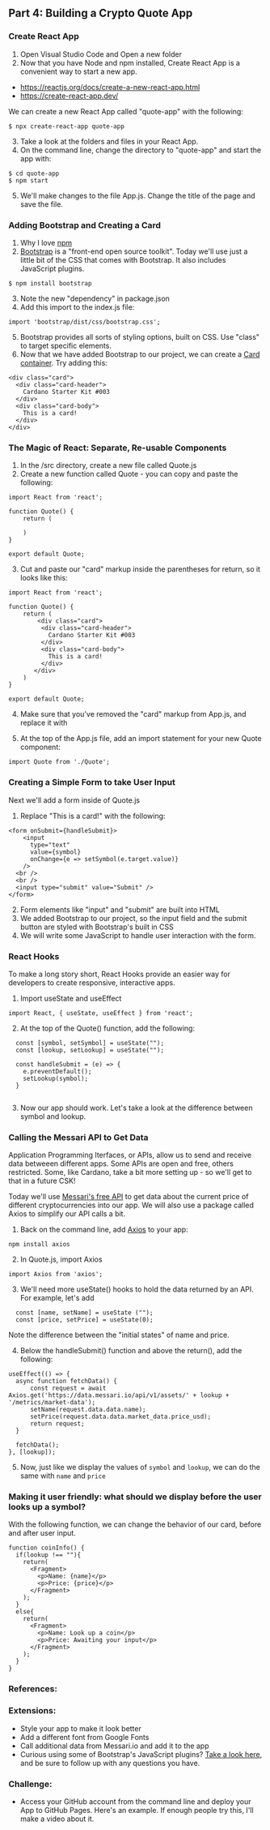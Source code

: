 ## Part 4: Building a Crypto Quote App

### Create React App
1. Open Visual Studio Code and Open a new folder
2. Now that you have Node and npm installed, Create React App is a convenient way to start a new app.

- https://reactjs.org/docs/create-a-new-react-app.html
- https://create-react-app.dev/

We can create a new React App called "quote-app" with the following:

```
$ npx create-react-app quote-app
```

3. Take a look at the folders and files in your React App.
4. On the command line, change the directory to "quote-app" and start the app with:

```
$ cd quote-app
$ npm start
```

5. We'll make changes to the file App.js. Change the title of the page and save the file.

### Adding Bootstrap and Creating a Card

1. Why I love [npm](https://www.npmjs.com/)
2. [Bootstrap](https://getbootstrap.com/) is a "front-end open source toolkit". Today we'll use just a little bit of the CSS that comes with Bootstrap. It also includes JavaScript plugins.

```
$ npm install bootstrap
```

3. Note the new "dependency" in package.json
4. Add this import to the index.js file:

```
import 'bootstrap/dist/css/bootstrap.css';
```
5. Bootstrap provides all sorts of styling options, built on CSS. Use "class" to target specific elements.
6. Now that we have added Bootstrap to our project, we can create a [Card container](https://getbootstrap.com/docs/4.0/components/card/). Try adding this:

```
<div class="card">
  <div class="card-header">
    Cardano Starter Kit #003
  </div>
  <div class="card-body">
    This is a card!
  </div>
</div>
```
### The Magic of React: Separate, Re-usable Components

1. In the /src directory, create a new file called Quote.js
2. Create a new function called Quote - you can copy and paste the following:

```
import React from 'react';

function Quote() {
    return (
        
    )
}

export default Quote;
```
3. Cut and paste our "card" markup inside the parentheses for return, so it looks like this:

```
import React from 'react';

function Quote() {
    return (
        <div class="card">
         <div class="card-header">
           Cardano Starter Kit #003
         </div>
         <div class="card-body">
           This is a card!
         </div>
       </div>
    )
}

export default Quote;
```

4. Make sure that you've removed the "card" markup from App.js, and replace it with <Quote />

5. At the top of the App.js file, add an import statement for your new Quote component:

```
import Quote from './Quote';
```

### Creating a Simple Form to take User Input
Next we'll add a form inside of Quote.js

1. Replace "This is a card!" with the following:

```
<form onSubmit={handleSubmit}>
    <input
      type="text"
      value={symbol}
      onChange={e => setSymbol(e.target.value)}
    />
  <br />
  <br />
  <input type="submit" value="Submit" />
</form>
```

2. Form elements like "input" and "submit" are built into HTML
3. We added Bootstrap to our project, so the input field and the submit button are styled with Bootstrap's built in CSS
4. We will write some JavaScript to handle user interaction with the form.

### React Hooks
To make a long story short, React Hooks provide an easier way for developers to create responsive, interactive apps.
1. Import useState and useEffect
```
import React, { useState, useEffect } from 'react';
```
2. At the top of the Quote() function, add the following:
```
  const [symbol, setSymbol] = useState("");
  const [lookup, setLookup] = useState("");
  
  const handleSubmit = (e) => {
    e.preventDefault();
    setLookup(symbol);
  }
  
```
3. Now our app should work. Let's take a look at the difference between symbol and lookup.

### Calling the Messari API to Get Data
Application Programming Iterfaces, or APIs, allow us to send and receive data betweeen different apps. Some APIs are open and free, others restricted. Some, like Cardano, take a bit more setting up - so we'll get to that in a future CSK!

Today we'll use [Messari's free API](https://messari.io/api/) to get data about the current price of different cryptocurrencies into our app. We will also use a package called Axios to simplify our API calls a bit.

1. Back on the command line, add [Axios](https://www.npmjs.com/package/axios) to your app:
```
npm install axios
```
2. In Quote.js, import Axios
```
import Axios from 'axios';
```
3. We'll need more useState() hooks to hold the data returned by an API. For example, let's add
```
  const [name, setName] = useState ("");
  const [price, setPrice] = useState(0);
```
Note the difference between the "initial states" of name and price.

4. Below the handleSubmit() function and above the return(), add the following:
```
useEffect(() => {
  async function fetchData() {
      const request = await Axios.get('https://data.messari.io/api/v1/assets/' + lookup + '/metrics/market-data');
      setName(request.data.data.name);
      setPrice(request.data.data.market_data.price_usd);
      return request;
  }

  fetchData();
}, [lookup]);
```

5. Now, just like we display the values of ```symbol``` and ```lookup```, we can do the same with ```name``` and ```price```

### Making it user friendly: what should we display before the user looks up a symbol?
With the following function, we can change the behavior of our card, before and after user input.

```
function coinInfo() {
  if(lookup !== ""){
    return(
      <Fragment>
        <p>Name: {name}</p>
        <p>Price: {price}</p>  
      </Fragment>
    );
  }
  else{
    return(
      <Fragment>
        <p>Name: Look up a coin</p>
        <p>Price: Awaiting your input</p>
      </Fragment>
    );
  }
}
```


### References:





### Extensions:
- Style your app to make it look better
- Add a different font from Google Fonts
- Call additional data from Messari.io and add it to the app
- Curious using some of Bootstrap's JavaScript plugins? [Take a look here](https://getbootstrap.com/docs/4.5/getting-started/javascript/), and be sure to follow up with any questions you have.

### Challenge:
- Access your GitHub account from the command line and deploy your App to GitHub Pages. Here's an example. If enough people try this, I'll make a video about it.
